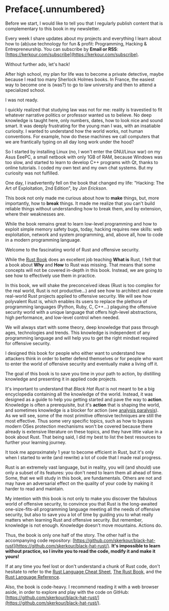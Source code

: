 # Preface{.unnumbered}

Before we start, I would like to tell you that I regularly publish content that is complementary to this book in my newsletter.

Every week I share updates about my projects and everything I learn about how to (ab)use technology for fun & profit: Programming, Hacking & Entrepreneurship. You can subscribe by **Email or RSS**: [https://kerkour.com/subscribe](https://kerkour.com/subscribe).


Without further ado, let's hack!

<!--

Why this book?
Car le Rust book est bon pour apprendre le language, mais il manque de bonnes practices.
Rust est un language pretty vast, and so on peut vite faire n'importe quoi si on ne met pas en places quelques regles.

Car le monde du software est extremement insecure, et selon moi il n'y a pas d'autres moyens que de penser comme un attacker pour creer du software secure.


 -->

After high school, my plan for life was to become a private detective, maybe because I read too many Sherlock Holmes books. In France, the easiest way to become one is (was?) to go to law university and then to attend a specialized school.

I was not ready.

I quickly realized that studying law was not for me: reality is travestied to fit whatever narrative politics or professor wanted us to believe. No deep knowledge is taught here, only numbers, dates, how to look nice and sound smart. It was deeply frustrating for the young man I was, with an insatiable curiosity. I wanted to understand how the world works, not human conventions. For example, how do these machines we call computers that we are frantically typing on all day long work under the hood?


So I started by installing Linux (no, I won't enter the GNU/Linux war) on my Asus EeePC, a small netbook with only 1GB of RAM, because Windows was too slow, and started to learn to develop C++ programs with Qt, thanks to online tutorials. I coded my own text and my own chat systems. But my curiosity was not fulfilled.

One day, I inadvertently fell on the book that changed my life: "Hacking: The Art of Exploitation, 2nd Edition", by *Jon Erickson*.


This book not only made me curious about how to **make** things, but, more importantly, how to **break** things. It made me realize that you can't build reliable things without understanding how to break them, and by extension, where their weaknesses are.

While the book remains great to learn low-level programming and how to exploit simple memory safety bugs, today, hacking requires new skills: web exploitation, network and system programming, and, above all, how to code in a modern programming language.

Welcome to the fascinating world of Rust and offensive security.

While the [Rust Book](https://doc.rust-lang.org/book/) does an excellent job teaching **What is** Rust, I felt that a book about **Why** and **How** to Rust was missing. That means that some concepts will not be covered in-depth in this book. Instead, we are going to see how to effectively use them in practice.

In this book, we will shake the preconceived ideas (Rust is too complex for the real world, Rust is not productive...) and see how to architect and create real-world Rust projects applied to offensive security. We will see how polyvalent Rust is, which enables its users to replace the plethora of programming languages (Python, Ruby, C, C++...) plaguing the offensive security world with a unique language that offers high-level abstractions, high performance, and low-level control when needed.

<!-- In this book we will see the things that will get you 80-90% of the result. By that I mean -->

We will always start with some theory, deep knowledge that pass through ages, technologies and trends. This knowledge is independent of any programming language and will help you to get the right mindset required for offensive security.

I designed this book for people who either want to understand how attackers think in order to better defend themselves or for people who want to enter the world of offensive security and eventually make a living off it.


The goal of this book is to save you time in your path to action, by distilling knowledge and presenting it in applied code projects.

It's important to understand that *Black Hat Rust* is not meant to be a big encyclopedia containing all the knowledge of the world. Instead, it was designed as a guide to help you getting started and pave the way to **action**. Knowledge is often a prerequisite, but it's **action** that is shaping the world, and sometimes knowledge is a blocker for action (see [analysis paralysis](https://en.wikipedia.org/wiki/Analysis_paralysis)). As we will see, some of the most primitive offensive techniques are still the most effective. Thus some very specific topics, such as how to bypass modern OSes protection mechanisms won't be covered because there already is extensive literature on these topics, and they have little value in a book about Rust. That being said, I did my best to list the best resources to further your learning journey.

It took me approximately 1 year to become efficient in Rust, but it's only when I started to write (and rewrite) a lot of code that I made real progress.

Rust is an extremely vast language, but in reality, you will (and should) use only a subset of its features: you don't need to learn them all ahead of time. Some, that we will study in this book, are fundamentals. Others are not and may have an adversarial effect on the quality of your code by making it harder to read and maintain.

My intention with this book is not only to make you discover the fabulous world of offensive security, to convince you that Rust is the long-awaited one-size-fits-all programming language meeting all the needs of offensive security, but also to save you a lot of time by guiding you to what really matters when learning Rust and offensive security. But remember, knowledge is not enough. Knowledge doesn't move mountains. Actions do.

<!-- My intention is that the amount of time (and thus money) this book will save you, will make the purchase an absolute bargain. For example the scanner we will build in chapter 4 can be used with little to no modifications in a bug bounty program to make your first hundreds dollars with a subdomain takeover or similar vulnerability. -->

Thus, the book is only one half of the story. The other half is the accompanying code repository: [https://github.com/skerkour/black-hat-rust](https://github.com/skerkour/black-hat-rust/). **It's impossible to learn without practice, so I invite you to read the code, modify it and make it yours!**

If at any time you feel lost or don't understand a chunk of Rust code, don't hesitate to refer to the [Rust Language Cheat Sheet](https://cheats.rs), [The Rust Book](https://doc.rust-lang.org/book/), and the [Rust Language Reference](https://doc.rust-lang.org/stable/reference/).


Also, the book is code-heavy. I recommend reading it with a web browser aside, in order to explore and play with the code on GitHub: [https://github.com/skerkour/black-hat-rust/](https://github.com/skerkour/black-hat-rust/).



<!-- [The Rustonomicon](https://doc.rust-lang.org/nightly/nomicon/)  -->
